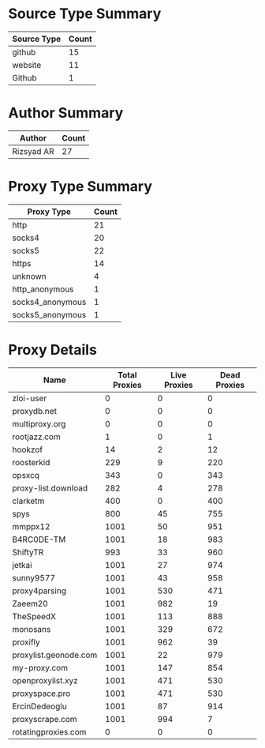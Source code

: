 # Source Type Summary

| Source Type | Count |
|-------------|-------|
| github | 15 |
| website | 11 |
| Github | 1 |


# Author Summary

| Author | Count |
|--------|-------|
| Rizsyad AR | 27 |


# Proxy Type Summary

| Proxy Type | Count |
|------------|-------|
| http | 21 |
| socks4 | 20 |
| socks5 | 22 |
| https | 14 |
| unknown | 4 |
| http_anonymous | 1 |
| socks4_anonymous | 1 |
| socks5_anonymous | 1 |


# Proxy Details

| Name | Total Proxies | Live Proxies | Dead Proxies |
|------|---------------|--------------|---------------|
| zloi-user | 0 | 0 | 0 |
| proxydb.net | 0 | 0 | 0 |
| multiproxy.org | 0 | 0 | 0 |
| rootjazz.com | 1 | 0 | 1 |
| hookzof | 14 | 2 | 12 |
| roosterkid | 229 | 9 | 220 |
| opsxcq | 343 | 0 | 343 |
| proxy-list.download | 282 | 4 | 278 |
| clarketm | 400 | 0 | 400 |
| spys | 800 | 45 | 755 |
| mmppx12 | 1001 | 50 | 951 |
| B4RC0DE-TM | 1001 | 18 | 983 |
| ShiftyTR | 993 | 33 | 960 |
| jetkai | 1001 | 27 | 974 |
| sunny9577 | 1001 | 43 | 958 |
| proxy4parsing | 1001 | 530 | 471 |
| Zaeem20 | 1001 | 982 | 19 |
| TheSpeedX | 1001 | 113 | 888 |
| monosans | 1001 | 329 | 672 |
| proxifly | 1001 | 962 | 39 |
| proxylist.geonode.com | 1001 | 22 | 979 |
| my-proxy.com | 1001 | 147 | 854 |
| openproxylist.xyz | 1001 | 471 | 530 |
| proxyspace.pro | 1001 | 471 | 530 |
| ErcinDedeoglu | 1001 | 87 | 914 |
| proxyscrape.com | 1001 | 994 | 7 |
| rotatingproxies.com | 0 | 0 | 0 |
